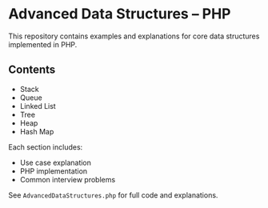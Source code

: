 # Advanced Data Structures – PHP

This repository contains examples and explanations for core data structures implemented in PHP.

## Contents
- Stack
- Queue
- Linked List
- Tree
- Heap
- Hash Map

Each section includes:
- Use case explanation
- PHP implementation
- Common interview problems

See `AdvancedDataStructures.php` for full code and explanations.
